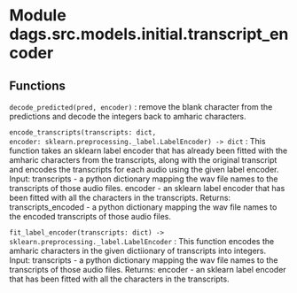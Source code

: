 Module dags.src.models.initial.transcript_encoder
=================================================

Functions
---------

    
`decode_predicted(pred, encoder)`
:   remove the blank character from the predictions and decode the integers back to
    amharic characters.

    
`encode_transcripts(transcripts: dict, encoder: sklearn.preprocessing._label.LabelEncoder) ‑> dict`
:   This function takes an sklearn label encoder that has already been fitted with
    the amharic characters from the transcripts, along with the original transcript
    and encodes the transcripts for each audio using the given label encoder.
    Input:
    transcripts - a python dictionary mapping the wav file names to the transcripts
                  of those audio files.
    encoder - an sklearn label encoder that has been fitted with all the characters 
              in the transcripts.
    Returns:
    transcripts_encoded - a python dictionary mapping the wav file names to the encoded transcripts
                          of those audio files.

    
`fit_label_encoder(transcripts: dict) ‑> sklearn.preprocessing._label.LabelEncoder`
:   This function encodes the amharic characters in the given dictiionary of 
    transcripts into integers.
    Input:
    transcripts - a python dictionary mapping the wav file names to the transcripts
                  of those audio files.
    Returns:
    encoder - an sklearn label encoder that has been fitted with all the characters 
    in the transcripts.